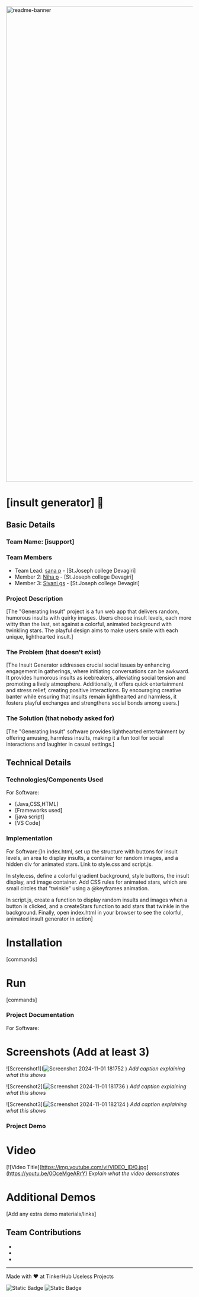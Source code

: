 <img width="1280" alt="readme-banner" src="https://github.com/user-attachments/assets/35332e92-44cb-425b-9dff-27bcf1023c6c">

# [insult generator] 🎯


## Basic Details
### Team Name: [isupport]


### Team Members
- Team Lead: [sana p] - [St.Joseph college Devagiri]
- Member 2: [Niha p] - [St.Joseph college Devagiri]
- Member 3: [Sivani gs] - [St.Joseph college Devagiri]

### Project Description
[The "Generating Insult" project is a fun web app that delivers random, humorous insults with quirky images. Users choose insult levels, each more witty than the last, set against a colorful, animated background with twinkling stars. The playful design aims to make users smile with each unique, lighthearted insult.]

### The Problem (that doesn't exist)
[The Insult Generator addresses crucial social issues by enhancing engagement in gatherings, where initiating conversations can be awkward. It provides humorous insults as icebreakers, alleviating social tension and promoting a lively atmosphere. Additionally, it offers quick entertainment and stress relief, creating positive interactions. By encouraging creative banter while ensuring that insults remain lighthearted and harmless, it fosters playful exchanges and strengthens social bonds among users.]

### The Solution (that nobody asked for)
[The "Generating Insult" software provides lighthearted entertainment by offering amusing, harmless insults, making it a fun tool for social interactions and laughter in casual settings.]

## Technical Details
### Technologies/Components Used
For Software:
- [Java,CSS,HTML]
- [Frameworks used]
- [java script]
- [VS Code]


### Implementation
For Software:[In index.html, set up the structure with buttons for insult levels, an area to display insults, a container for random images, and a hidden div for animated stars. Link to style.css and script.js.

In style.css, define a colorful gradient background, style buttons, the insult display, and image container. Add CSS rules for animated stars, which are small circles that "twinkle" using a @keyframes animation.

In script.js, create a function to display random insults and images when a button is clicked, and a createStars function to add stars that twinkle in the background. Finally, open index.html in your browser to see the colorful, animated insult generator in action]
# Installation
[commands]

# Run
[commands]

### Project Documentation
For Software:

# Screenshots (Add at least 3)
![Screenshot1](![Screenshot 2024-11-01 181752](https://github.com/user-attachments/assets/b504d4df-25b1-4dcc-9b61-411c5728118e)
)
*Add caption explaining what this shows*

![Screenshot2](![Screenshot 2024-11-01 181736](https://github.com/user-attachments/assets/4aec771b-e9a6-403b-8840-36ca8f40e347)
)
*Add caption explaining what this shows*

![Screenshot3](![Screenshot 2024-11-01 182124](https://github.com/user-attachments/assets/0ce08267-680c-4902-a268-29f46008d3e0)
)
*Add caption explaining what this shows*



### Project Demo
# Video
[![Video Title](https://img.youtube.com/vi/VIDEO_ID/0.jpg](https://youtu.be/0OceMgeARrY)
*Explain what the video demonstrates*

# Additional Demos
[Add any extra demo materials/links]

## Team Contributions
- [Sana p]: [java]
- [Niha p]: [css]
- [Sivani gs]: [html]

---
Made with ❤️ at TinkerHub Useless Projects 

![Static Badge](https://img.shields.io/badge/TinkerHub-24?color=%23000000&link=https%3A%2F%2Fwww.tinkerhub.org%2F)
![Static Badge](https://img.shields.io/badge/UselessProject--24-24?link=https%3A%2F%2Fwww.tinkerhub.org%2Fevents%2FQ2Q1TQKX6Q%2FUseless%2520Projects)



